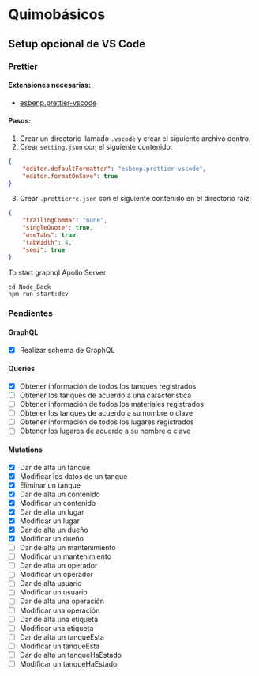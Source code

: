 # Quimobásicos

## Setup opcional de VS Code

### Prettier

#### Extensiones necesarias:

-   [esbenp.prettier-vscode](https://marketplace.visualstudio.com/items?itemName=esbenp.prettier-vscode)

#### Pasos:

1. Crear un directorio llamado `.vscode` y crear el siguiente archivo dentro.
2. Crear `setting.json` con el siguiente contenido:

```json
{
	"editor.defaultFormatter": "esbenp.prettier-vscode",
	"editor.formatOnSave": true
}
```

3. Crear `.prettierrc.json` con el siguiente contenido en el directorio raíz:

```json
{
	"trailingComma": "none",
	"singleQuote": true,
	"useTabs": true,
	"tabWidth": 4,
	"semi": true
}
```

To start graphql Apollo Server

```
cd Node_Back
npm run start:dev
```

### Pendientes

#### GraphQL

-   [x] Realizar schema de GraphQL

#### Queries

-   [x] Obtener información de todos los tanques registrados
-   [ ] Obtener los tanques de acuerdo a una caracteristica
-   [ ] Obtener información de todos los materiales registrados
-   [ ] Obtener los tanques de acuerdo a su nombre o clave
-   [ ] Obtener información de todos los lugares registrados
-   [ ] Obtener los lugares de acuerdo a su nombre o clave

#### Mutations

-   [x] Dar de alta un tanque
-   [x] Modificar los datos de un tanque
-   [x] Eliminar un tanque
-   [x] Dar de alta un contenido
-   [x] Modificar un contenido
-   [x] Dar de alta un lugar
-   [x] Modificar un lugar
-   [x] Dar de alta un dueño
-   [x] Modificar un dueño
-   [ ] Dar de alta un mantenimiento
-   [ ] Modificar un mantenimiento
-   [ ] Dar de alta un operador
-   [ ] Modificar un operador
-   [ ] Dar de alta usuario
-   [ ] Modificar un usuario
-   [ ] Dar de alta una operación
-   [ ] Modificar una operación
-   [ ] Dar de alta una etiqueta
-   [ ] Modificar una etiqueta
-   [ ] Dar de alta un tanqueEsta
-   [ ] Modificar un tanqueEsta
-   [ ] Dar de alta un tanqueHaEstado
-   [ ] Modificar un tanqueHaEstado
